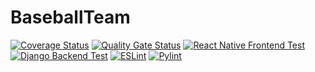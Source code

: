 # BaseballTeam

[![Coverage Status](https://coveralls.io/repos/github/vietman2/BaseballTeam/badge.svg?branch=dev)](https://coveralls.io/github/vietman2/BaseballTeam?branch=dev)
[![Quality Gate Status](https://sonarcloud.io/api/project_badges/measure?project=vietman2_BaseballTeam&metric=alert_status)](https://sonarcloud.io/summary/new_code?id=vietman2_BaseballTeam)
[![React Native Frontend Test](https://github.com/vietman2/BaseballTeam/actions/workflows/react_native_test.yml/badge.svg)](https://github.com/vietman2/BaseballTeam/actions/workflows/react_native_test.yml)
[![Django Backend Test](https://github.com/vietman2/BaseballTeam/actions/workflows/django_test.yml/badge.svg)](https://github.com/vietman2/BaseballTeam/actions/workflows/django_test.yml)
[![ESLint](https://github.com/vietman2/BaseballTeam/actions/workflows/eslint.yml/badge.svg)](https://github.com/vietman2/BaseballTeam/actions/workflows/eslint.yml)
[![Pylint](https://github.com/vietman2/BaseballTeam/actions/workflows/pylint.yml/badge.svg)](https://github.com/vietman2/BaseballTeam/actions/workflows/pylint.yml)
